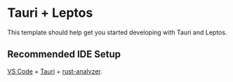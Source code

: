 # Tauri + Leptos

This template should help get you started developing with Tauri and Leptos.

## Recommended IDE Setup

[VS Code](https://code.visualstudio.com/) + [Tauri](https://marketplace.visualstudio.com/items?itemName=tauri-apps.tauri-vscode) + [rust-analyzer](https://marketplace.visualstudio.com/items?itemName=rust-lang.rust-analyzer).
